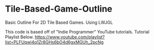 # Tile-Based-Game-Outline
Basic Outline For 2D Tile Based Games. Using LWJGL

This code is based off of "Indie Programmer" YouTube tutorials. Tutorial Playlist Below.
https://www.youtube.com/playlist?list=PLFUqwj4q1Zr8GHs6bO4d6gxMGUh_2pcNg
